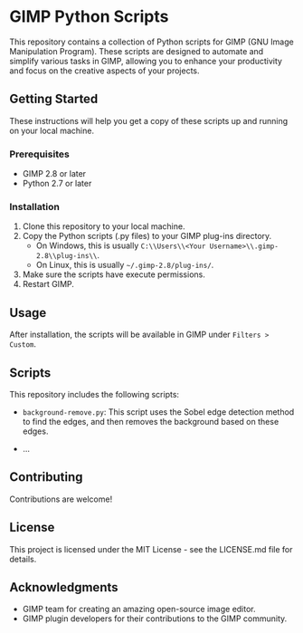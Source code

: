 # GIMP Python Scripts

This repository contains a collection of Python scripts for GIMP (GNU Image Manipulation Program). These scripts are designed to automate and simplify various tasks in GIMP, allowing you to enhance your productivity and focus on the creative aspects of your projects.

## Getting Started

These instructions will help you get a copy of these scripts up and running on your local machine.

### Prerequisites

- GIMP 2.8 or later
- Python 2.7 or later

### Installation

1. Clone this repository to your local machine.
2. Copy the Python scripts (.py files) to your GIMP plug-ins directory.
   - On Windows, this is usually `C:\\Users\\<Your Username>\\.gimp-2.8\\plug-ins\\`.
   - On Linux, this is usually `~/.gimp-2.8/plug-ins/`.
3. Make sure the scripts have execute permissions.
4. Restart GIMP.

## Usage

After installation, the scripts will be available in GIMP under `Filters > Custom`.

## Scripts

This repository includes the following scripts:

- `background-remove.py`: This script uses the Sobel edge detection method to find the edges, and then removes the background based on these edges.

- ...

## Contributing

Contributions are welcome!

## License

This project is licensed under the MIT License - see the LICENSE.md file for details.

## Acknowledgments

- GIMP team for creating an amazing open-source image editor.
- GIMP plugin developers for their contributions to the GIMP community.
